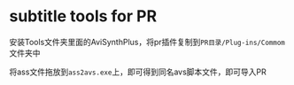 # subtitle tools for PR

安装Tools文件夹里面的AviSynthPlus，将pr插件复制到`PR目录/Plug-ins/Commom`文件夹中

将ass文件拖放到`ass2avs.exe`上，即可得到同名avs脚本文件，即可导入PR
